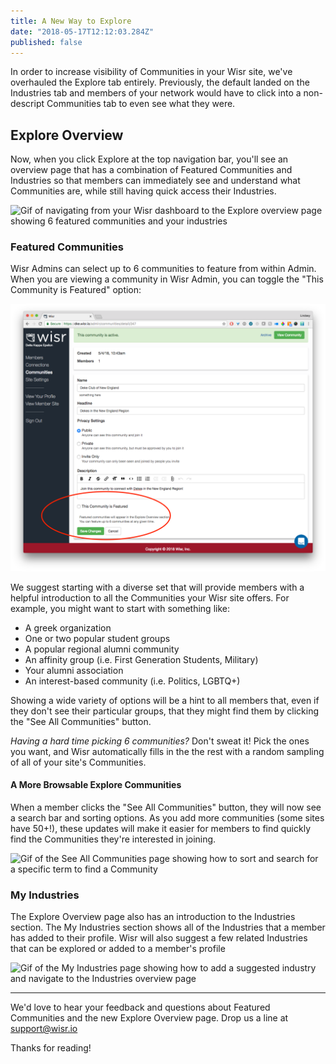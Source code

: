 ```yaml
---
title: A New Way to Explore
date: "2018-05-17T12:12:03.284Z"
published: false
---
```


In order to increase visibility of Communities in your Wisr site, we've overhauled the Explore tab entirely. Previously, the default landed on the Industries tab and members of your network would have to click into a non-descript Communities tab to even see what they were.

## Explore Overview

Now, when you click Explore at the top navigation bar, you'll see an overview page that has a combination of Featured Communities and Industries so that members can immediately see and understand what Communities are, while still having quick access their Industries.

![Gif of navigating from your Wisr dashboard to the Explore overview page showing 6 featured communities and your industries](./dashboard-to-explore.gif)

### Featured Communities

Wisr Admins can select up to 6 communities to feature from within Admin. When you are viewing a community in Wisr Admin, you can toggle the "This Community is Featured" option:

![Wisr admin community detail page with a circle around the "This community is featured" toggle](./admin-community-detail.png)

We suggest starting with a diverse set that will provide members with a helpful introduction to all the Communities your Wisr site offers. For example, you might want to start with something like:

- A greek organization
- One or two popular student groups
- A popular regional alumni community
- An affinity group (i.e. First Generation Students, Military)
- Your alumni association
- An interest-based community (i.e. Politics, LGBTQ+)

Showing a wide variety of options will be a hint to all members that, even if they don't see their particular groups, that they might find them by clicking the "See All Communities" button.

_Having a hard time picking 6 communities?_ Don't sweat it! Pick the ones you want, and Wisr automatically fills in the the rest with a random sampling of all of your site's Communities.

#### A More Browsable Explore Communities

When a member clicks the "See All Communities" button, they will now see a search bar and sorting options. As you add more communities (some sites have 50+!), these updates will make it easier for members to find quickly find the Communities they're interested in joining.

![Gif of the See All Communities page showing how to sort and search for a specific term to find a Community](./see-all-communities-overview.gif)

### My Industries

The Explore Overview page also has an introduction to the Industries section. The My Industries section shows all of the Industries that a member has added to their profile. Wisr will also suggest a few related Industries that can be explored or added to a member's profile

![Gif of the My Industries page showing how to add a suggested industry and navigate to the Industries overview page](./my-industries-overview.gif)

---

We'd love to hear your feedback and questions about Featured Communities and the new Explore Overview page. Drop us a line at <a href="support@wisr.io">support@wisr.io</a>

Thanks for reading!
